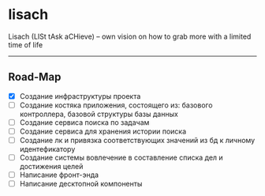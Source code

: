 # lisach
Lisach (LISt tAsk aCHieve) – own vision on how to grab more with a limited time of life 

---

## Road-Map

- [x] Создание инфраструктуры проекта
- [ ] Создание костяка приложения, состоящего из: базового контроллера, базовой структуры базы данных
- [ ] Создание сервиса поиска по задачам
- [ ] Создание сервиса для хранения истории поиска
- [ ] Создание лк и привязка соответствующих значений из бд к личному идентефикатору
- [ ] Создание системы вовлечение в составление списка дел и достижения целей
- [ ] Написание фронт-энда
- [ ] Написание десктопной компоненты
